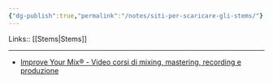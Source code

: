 ```yaml
---
{"dg-publish":true,"permalink":"/notes/siti-per-scaricare-gli-stems/"}
---
```


Links:: [[Stems\|Stems]]

---
- [Improve Your Mix® - Video corsi di mixing, mastering, recording e produzione](https://improveyourmix.com/moduli/monthly-challenge)

